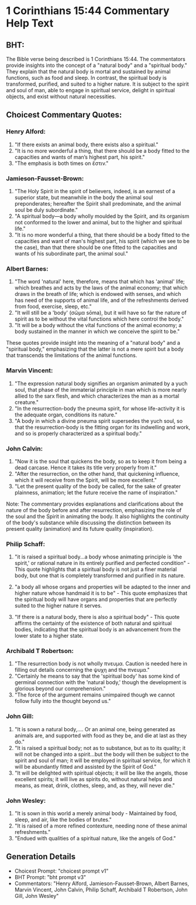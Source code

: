 # 1 Corinthians 15:44 Commentary Help Text

## BHT:
The Bible verse being described is 1 Corinthians 15:44. The commentators provide insights into the concept of a "natural body" and a "spiritual body." They explain that the natural body is mortal and sustained by animal functions, such as food and sleep. In contrast, the spiritual body is transformed, purified, and suited to a higher nature. It is subject to the spirit and soul of man, able to engage in spiritual service, delight in spiritual objects, and exist without natural necessities.

## Choicest Commentary Quotes:
### Henry Alford:
1. "If there exists an animal body, there exists also a spiritual." 
2. "It is no more wonderful a thing, that there should be a body fitted to the capacities and wants of man’s highest part, his spirit."
3. "The emphasis is both times on ἔστιν."

### Jamieson-Fausset-Brown:
1. "The Holy Spirit in the spirit of believers, indeed, is an earnest of a superior state, but meanwhile in the body the animal soul preponderates; hereafter the Spirit shall predominate, and the animal soul be duly subordinate."
2. "A spiritual body—a body wholly moulded by the Spirit, and its organism not conformed to the lower and animal, but to the higher and spiritual life."
3. "It is no more wonderful a thing, that there should be a body fitted to the capacities and want of man's highest part, his spirit (which we see to be the case), than that there should be one fitted to the capacities and wants of his subordinate part, the animal soul."

### Albert Barnes:
1. "The word 'natural' here, therefore, means that which has 'animal' life; which breathes and acts by the laws of the animal economy; that which draws in the breath of life; which is endowed with senses, and which has need of the supports of animal life, and of the refreshments derived from food, exercise, sleep, etc."
2. "It will still be a 'body' (σῶμα sōma), but it will have so far the nature of spirit as to be without the vital functions which here control the body."
3. "It will be a body without the vital functions of the animal economy; a body sustained in the manner in which we conceive the spirit to be."

These quotes provide insight into the meaning of a "natural body" and a "spiritual body," emphasizing that the latter is not a mere spirit but a body that transcends the limitations of the animal functions.

### Marvin Vincent:
1. "The expression natural body signifies an organism animated by a yuch soul, that phase of the immaterial principle in man which is more nearly allied to the sarx flesh, and which characterizes the man as a mortal creature."
2. "In the resurrection-body the pneuma spirit, for whose life-activity it is the adequate organ, conditions its nature."
3. "A body in which a divine pneuma spirit supersedes the yuch soul, so that the resurrection-body is the fitting organ for its indwelling and work, and so is properly characterized as a spiritual body."

### John Calvin:
1. "Now it is the soul that quickens the body, so as to keep it from being a dead carcase. Hence it takes its title very properly from it."
2. "After the resurrection, on the other hand, that quickening influence, which it will receive from the Spirit, will be more excellent."
3. "Let the present quality of the body be called, for the sake of greater plainness, animation; let the future receive the name of inspiration."

Note: The commentary provides explanations and clarifications about the nature of the body before and after resurrection, emphasizing the role of the soul and the Spirit in animating the body. It also highlights the continuity of the body's substance while discussing the distinction between its present quality (animation) and its future quality (inspiration).

### Philip Schaff:
1. "it is raised a spiritual body...a body whose animating principle is 'the spirit,' or rational nature in its entirely purified and perfected condition" - This quote highlights that a spiritual body is not just a finer material body, but one that is completely transformed and purified in its nature.

2. "a body all whose organs and properties will be adapted to the inner and higher nature whose handmaid it is to be" - This quote emphasizes that the spiritual body will have organs and properties that are perfectly suited to the higher nature it serves.

3. "If there is a natural body, there is also a spiritual body" - This quote affirms the certainty of the existence of both natural and spiritual bodies, indicating that the spiritual body is an advancement from the lower state to a higher state.

### Archibald T Robertson:
1. "The resurrection body is not wholly πνευμα. Caution is needed here in filling out details concerning the ψυχη and the πνευμα."
2. "Certainly he means to say that the 'spiritual body' has some kind of germinal connection with the 'natural body,' though the development is glorious beyond our comprehension."
3. "The force of the argument remains unimpaired though we cannot follow fully into the thought beyond us."

### John Gill:
1. "It is sown a natural body,.... Or an animal one, being generated as animals are, and supported with food as they be, and die at last as they do." 
2. "It is raised a spiritual body; not as to substance, but as to its quality; it will not be changed into a spirit...but the body will then be subject to the spirit and soul of man; it will be employed in spiritual service, for which it will be abundantly fitted and assisted by the Spirit of God."
3. "It will be delighted with spiritual objects; it will be like the angels, those excellent spirits; it will live as spirits do, without natural helps and means, as meat, drink, clothes, sleep, and, as they, will never die."

### John Wesley:
1. "It is sown in this world a merely animal body - Maintained by food, sleep, and air, like the bodies of brutes."
2. "It is raised of a more refined contexture, needing none of these animal refreshments."
3. "Endued with qualities of a spiritual nature, like the angels of God."


## Generation Details
- Choicest Prompt: "choicest prompt v1"
- BHT Prompt: "bht prompt v3"
- Commentators: "Henry Alford, Jamieson-Fausset-Brown, Albert Barnes, Marvin Vincent, John Calvin, Philip Schaff, Archibald T Robertson, John Gill, John Wesley"
